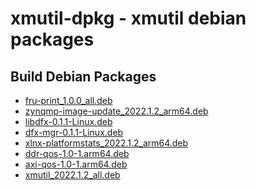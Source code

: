 xmutil-dpkg - xmutil debian packages
====================================

## Build Debian Packages

* [fru-print_1.0.0_all.deb](docs/build/fru-print.md)
* [zynqmp-image-update_2022.1.2_arm64.deb](docs/build/zynqmp-image-update.md)
* [libdfx-0.1.1-Linux.deb](docs/build/libdfx.md)
* [dfx-mgr-0.1.1-Linux.deb](docs/build/dfx-mgr.md)
* [xlnx-platformstats_2022.1.2_arm64.deb](docs/build/xlnx-platformstats.md)
* [ddr-qos-1.0-1.arm64.deb](docs/build/ddr-qos.md)
* [axi-qos-1.0-1.arm64.deb](docs/build/axi-qos.md)
* [xmutil_2022.1.2_all.deb](docs/build/xmutil.md)